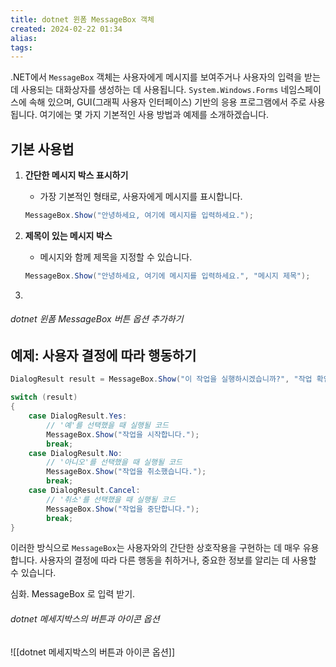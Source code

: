 ```yaml
---
title: dotnet 윈폼 MessageBox 객체
created: 2024-02-22 01:34
alias:
tags:
---
```

.NET에서 `MessageBox` 객체는 사용자에게 메시지를 보여주거나 사용자의 입력을 받는 데 사용되는 대화상자를 생성하는 데 사용됩니다.
`System.Windows.Forms` 네임스페이스에 속해 있으며, GUI(그래픽 사용자 인터페이스) 기반의 응용 프로그램에서 주로 사용됩니다. 
여기에는 몇 가지 기본적인 사용 방법과 예제를 소개하겠습니다.

## 기본 사용법

1. **간단한 메시지 박스 표시하기**
   - 가장 기본적인 형태로, 사용자에게 메시지를 표시합니다.
   ```csharp
   MessageBox.Show("안녕하세요, 여기에 메시지를 입력하세요.");
   ```

2. **제목이 있는 메시지 박스**
   - 메시지와 함께 제목을 지정할 수 있습니다.
   ```csharp
   MessageBox.Show("안녕하세요, 여기에 메시지를 입력하세요.", "메시지 제목");
   ```

3. 
###### dotnet 윈폼 MessageBox 버튼 옵션 추가하기

## 예제: 사용자 결정에 따라 행동하기

```csharp
DialogResult result = MessageBox.Show("이 작업을 실행하시겠습니까?", "작업 확인", MessageBoxButtons.YesNoCancel, MessageBoxIcon.Question);

switch (result)
{
    case DialogResult.Yes:
        // '예'를 선택했을 때 실행될 코드
        MessageBox.Show("작업을 시작합니다.");
        break;
    case DialogResult.No:
        // '아니오'를 선택했을 때 실행될 코드
        MessageBox.Show("작업을 취소했습니다.");
        break;
    case DialogResult.Cancel:
        // '취소'를 선택했을 때 실행될 코드
        MessageBox.Show("작업을 중단합니다.");
        break;
}
```

이러한 방식으로 `MessageBox`는 사용자와의 간단한 상호작용을 구현하는 데 매우 유용합니다. 사용자의 결정에 따라 다른 행동을 취하거나, 중요한 정보를 알리는 데 사용할 수 있습니다.

심화.
MessageBox 로 입력 받기.



###### dotnet 메세지박스의 버튼과 아이콘 옵션
![[dotnet 메세지박스의 버튼과 아이콘 옵션]]

